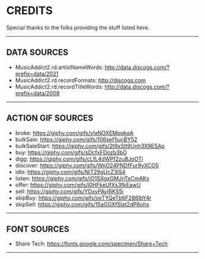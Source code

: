 # CREDITS

Special thanks to the folks providing the stuff listed here.

---

## DATA SOURCES

- MusicAddict2.rd.artistNameWords: <http://data.discogs.com/?prefix=data/2021>
- MusicAddict2.rd.recordFormats: <http://discogs.com>
- MusicAddict2.rd.recordTitleWords: <http://data.discogs.com/?prefix=data/2008>

---

## ACTION GIF SOURCES

- broke: <https://giphy.com/gifs/yIxNOXEMpqkqA>
- bulkSale: <https://giphy.com/gifs/106sef1iucBY52>
- bulkSaleStart: <https://giphy.com/gifs/2t9xSIt9Unh3X9ESAp>
- buy: <https://giphy.com/gifs/sDcfxFDozb3bO>
- digg: <https://giphy.com/gifs/cLfL4dWPf2zu8JoOTi>
- discover: <https://giphy.com/gifs/WnO24PNDfFur9yXCO5>
- idle: <https://giphy.com/gifs/NiT29gUcZ3IS4>
- listen: <https://giphy.com/gifs/iO1SXgxGMJnTxCmAKs>
- offer: <https://giphy.com/gifs/l0HFkeUfXs3fkEawU>
- sell: <https://giphy.com/gifs/YDxyPAyIRKS5i>
- skipBuy: <https://giphy.com/gifs/oxTYQeTb6F286IbY4r>
- skipSell: <https://giphy.com/gifs/15aGGXfSlat2dP6ohs>

---

## FONT SOURCES

- Share Tech: <https://fonts.google.com/specimen/Share+Tech>

---
